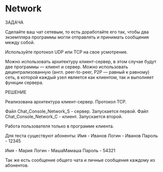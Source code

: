 # Network
ЗАДАЧА

Сделайте ваш чат сетевым, то есть доработайте его так, чтобы два экземпляра программы могли отправлять и принимать сообщения между собой.

Используйте протокол UDP или TCP на свое усмотрение.

Можно использовать архитектуру клиент-сервер, в этом случае будут две программы — клиент и сервер.
Можно использовать децентрализованную (англ. peer-to-peer, P2P — равный к равному) сеть, в которой каждый узел является как клиентом, так и выполняет функции сервера.

РЕШЕНИЕ

Реализована архитектура клиент-сервер. Протокол TCP.

Файл Chat_Console_Network_S - сервер. Запускается первой.
Файл Chat_Console_Network_C - клиент. Запускается второй.

Работа пользователя только в программе клиента.

Для теста существуют абоненты:
Имя - Иванов
Логин - Иванов
Пароль - 12345

Имя - Мария
Логин - МашаМамаша
Пароль - 54321

Так же есть сообщение общего чата и личные сообщения каждому из абонентов.

